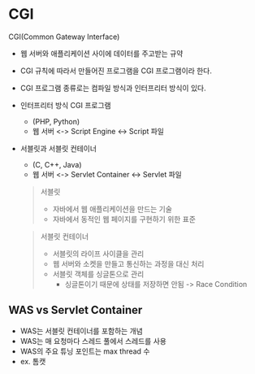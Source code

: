 # CGI

CGI(Common Gateway Interface)
- 웹 서버와 애플리케이션 사이에 데이터를 주고받는 규약
- CGI 규칙에 따라서 만들어진 프로그램을 CGI 프로그램이라 한다.
- CGI 프로그램 종류로는 컴파일 방식과 인터프리터 방식이 있다.

- 인터프리터 방식 CGI 프로그램
    - (PHP, Python)
    - 웹 서버 <-> Script Engine <-> Script 파일
    
- 서블릿과 서블릿 컨테이너
    - (C, C++, Java)
    - 웹 서버 <-> Servlet Container <-> Servlet 파일<br>
    
    > 서블릿<br>
    > - 자바에서 웹 애플리케이션을 만드는 기술<br>
    > - 자바에서 동적인 웹 페이지를 구현하기 위한 표준

    > 서블릿 컨테이너
    > - 서블릿의 라이프 사이클을 관리
    > - 웹 서버와 소켓을 만들고 통신하는 과정을 대신 처리
    > - 서블릿 객체를 싱글톤으로 관리
    >   - 싱글톤이기 때문에 상태를 저장하면 안됨 -> Race Condition

## WAS vs Servlet Container
- WAS는 서블릿 컨테이너를 포함하는 개념
- WAS는 매 요청마다 스레드 풀에서 스레드를 사용
- WAS의 주요 튜닝 포인트는 max thread 수
- ex. 톰캣


